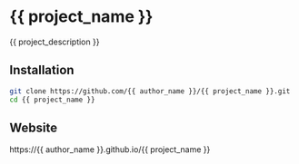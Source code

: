 # {{ project_name }}

{{ project_description }}

## Installation

```bash
git clone https://github.com/{{ author_name }}/{{ project_name }}.git
cd {{ project_name }}
```

## Website
https://{{ author_name }}.github.io/{{ project_name }}
